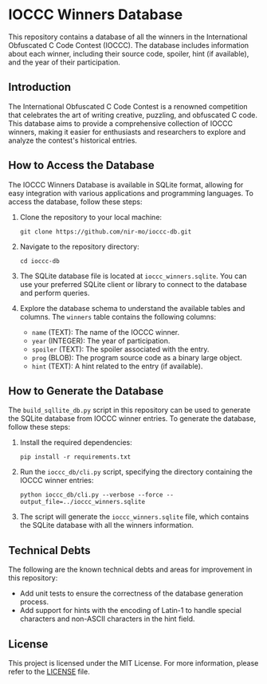 # IOCCC Winners Database

This repository contains a database of all the winners in the International Obfuscated C Code Contest (IOCCC). 
The database includes information about each winner, including their source code, spoiler, hint (if available), and the
year of their participation.

## Introduction

The International Obfuscated C Code Contest is a renowned competition that celebrates the art of writing creative, 
puzzling, and obfuscated C code. This database aims to provide a comprehensive collection of IOCCC winners, making it
easier for enthusiasts and researchers to explore and analyze the contest's historical entries.

## How to Access the Database

The IOCCC Winners Database is available in SQLite format, allowing for easy integration with various applications and 
programming languages. To access the database, follow these steps:

1. Clone the repository to your local machine:
   ```
   git clone https://github.com/nir-mo/ioccc-db.git
   ```

2. Navigate to the repository directory:
   ```
   cd ioccc-db
   ```

3. The SQLite database file is located at `ioccc_winners.sqlite`. You can use your preferred SQLite client or library 
   to connect to the database and perform queries.

4. Explore the database schema to understand the available tables and columns. The `winners` table contains the 
   following columns:
   - `name` (TEXT): The name of the IOCCC winner.
   - `year` (INTEGER): The year of participation.
   - `spoiler` (TEXT): The spoiler associated with the entry.
   - `prog` (BLOB): The program source code as a binary large object.
   - `hint` (TEXT): A hint related to the entry (if available).

## How to Generate the Database

The `build_sqllite_db.py` script in this repository can be used to generate the SQLite database from IOCCC winner 
entries. To generate the database, follow these steps:

1. Install the required dependencies:
   ```
   pip install -r requirements.txt
   ```

2. Run the `ioccc_db/cli.py` script, specifying the directory containing the IOCCC winner entries:
   ```
   python ioccc_db/cli.py --verbose --force --output_file=../ioccc_winners.sqlite
   ```

3. The script will generate the `ioccc_winners.sqlite` file, which contains the SQLite database with all the winners 
   information.

## Technical Debts

The following are the known technical debts and areas for improvement in this repository:

- Add unit tests to ensure the correctness of the database generation process.
- Add support for hints with the encoding of Latin-1 to handle special characters and non-ASCII characters in the hint 
  field.


## License

This project is licensed under the MIT License. For more information, please refer to the [LICENSE](LICENSE) file.

